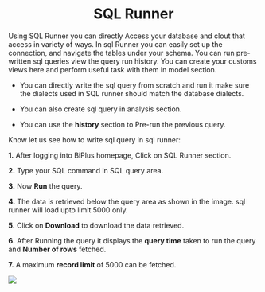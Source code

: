 
<center><h1>SQL Runner </h1></center>

Using SQL Runner you can directly Access your database and clout that access in variety of ways. In sql Runner you can easily set up the connection, and navigate the tables under your schema. You can run pre-written sql queries view the query run history. You can create your customs views here and perform useful task with them in model section.  



- You can directly write the sql query from scratch and run it make sure the dialects used in SQL runner should match the database dialects. 

- You can also create sql query in analysis section. 

- You can use the **history** section to Pre-run the previous query.

Know let us see how to write sql query in sql runner:

**1.** After logging into BiPlus homepage, Click on SQL Runner section.

**2.**  Type your SQL command in SQL query area.

**3.**  Now **Run** the query.

**4.** The data is retrieved below the query area as shown in the image. sql runner will load upto limit 5000 only.

**5.** Click on **Download** to download the data retrieved.

**6.** After Running the query it displays the **query time** taken to run the query and **Number of rows** fetched.

**7.** A maximum **record limit** of 5000 can be fetched.


![
](https://raw.githubusercontent.com/sv18042016/fp1/ce8e9fc79b080f9de55ebc3627f8c1f071efd6d5/images/sql_runner.png)
<!--stackedit_data:
eyJoaXN0b3J5IjpbLTIzMDk3OTAzMywxNDQ4Nzc5NTk1LDExMj
M4NTcwMjEsNDA2NzA1NTMzLDQzMTk5NjE3NiwtMTUzMTA5ODIw
MSwtNDEwMDE0Nzc3LC0yMDA3NzQ0MDYyLDEwODA2NDg1MDUsOD
U0MjQ2NDI4LC0xNjQ2NTExNTc4LC0yMzE2MzcxNTksNjYyMDQ3
MDg4LC01MTE2MjUzODddfQ==
-->